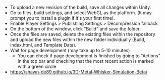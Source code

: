 * To upload a new revision of the build, save all changes within Unity. 
* Go to files, build settings, and select WebGL as the platform. (It may prompt you to install a plugin if it's your first time).
* Enable Player Settings > Publishing Settings > Decompression fallback
* On the bottom of the window, click "Build" and save the folder.
* Once the files are saved, delete the existing files within the repository and upload the new files within the new folder individually (Build, index.html, and Template Data).
* Wait for page development (may take up to 5-10 minutes)
  * You can check if page development is finished by going to "Actions" in the top bar and checking that the most recent action is marked with a green circle
* https://shawn-de89.github.io/3D-Metal-Whisker-Simulation-Beta/
